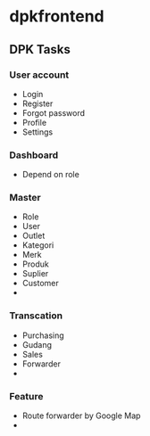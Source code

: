 # dpkfrontend

## DPK Tasks

### User account 
- Login
- Register
- Forgot password
- Profile
- Settings

### Dashboard
- Depend on role

### Master 
- Role
- User
- Outlet
- Kategori
- Merk
- Produk
- Suplier
- Customer
- 
### Transcation
- Purchasing
- Gudang
- Sales
- Forwarder
- 

### Feature
- Route forwarder by Google Map
- 